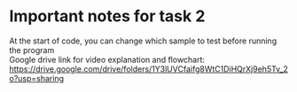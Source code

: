 # Important notes for task 2
At the start of code, you can change which sample to test before running the program<br />
Google drive link for video explanation and flowchart: https://drive.google.com/drive/folders/1Y3lUVCfaifg8WtC1DiHQrXj9eh5Tv_2o?usp=sharing
